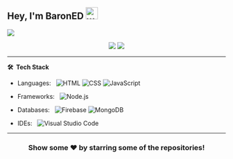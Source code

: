 <!--![](https://github.com/imKashyap/imKashyap/blob/master/banner.png)-->

## Hey, I'm BaronED <img src="./hi.gif" width="28px" alt="waving hand" />

<p align="left"> <img src="https://scontent.fsgn2-3.fna.fbcdn.net/v/t1.6435-9/144205747_282428349965639_2972086571571768010_n.jpg?_nc_cat=106&ccb=1-3&_nc_sid=09cbfe&_nc_ohc=1PpwWQmwLjEAX9_JpAP&_nc_ht=scontent.fsgn2-3.fna&oh=fac3bbd7f7574503cc362c290ea643f2&oe=6127FA2D" /> </p>

<p align = "center">
  <img src="https://github-readme-stats.vercel.app/api?username=vanminhhoang&&show_icons=true&title_color=ffffff&icon_color=bb2acf&text_color=daf7dc&bg_color=151515&hide_border=true&line_height=27">
  <img src="https://github-readme-stats.vercel.app/api/top-langs/?username=vanminhhoang&theme=dark&hide_border=true&layout=compact">
</p>

 <!--[![Kashyap's wakatime stats](https://github-readme-stats.vercel.app/api/wakatime?username=willianrod&theme=tokyonight)](https://github.com/imkashyap/github-readme-stats)-->

---

**🛠 &nbsp;Tech Stack**

-   Languages: &nbsp;
    ![HTML](https://img.shields.io/badge/-HTML-333333?style=flat&logo=HTML5)
    ![CSS](https://img.shields.io/badge/-CSS-333333?style=flat&logo=CSS3&logoColor=1572B6)
    ![JavaScript](https://img.shields.io/badge/-JavaScript-333333?style=flat&logo=javascript)

-   Frameworks: &nbsp;
    ![Node.js](https://img.shields.io/badge/-Node.js-333333?style=flat&logo=node.js)

-   Databases: &nbsp;
    ![Firebase](https://img.shields.io/badge/-Firebase-333333?style=flat&logo=firebase)
    ![MongoDB](https://img.shields.io/badge/-MongoDB-333333?style=flat&logo=mongodb)

-   IDEs: &nbsp;
    ![Visual Studio Code](https://img.shields.io/badge/-Visual%20Studio%20Code-333333?style=flat&logo=visual-studio-code&logoColor=007ACC)

---

<div align="center">

### Show some ❤️ by starring some of the repositories!

</div>
